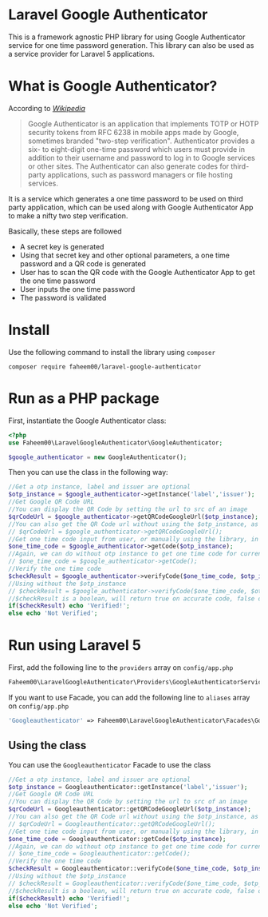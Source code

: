 Laravel Google Authenticator
===========
This is a framework agnostic PHP library for using Google Authenticator service for one time password generation. This library can also be used as a service provider for Laravel 5 applications.

What is Google Authenticator?
===
According to [*Wikipedia*](https://en.wikipedia.org/wiki/Google_Authenticator)

> Google Authenticator is an application that implements TOTP or HOTP security tokens from RFC 6238 in mobile apps made by Google, sometimes branded "two-step verification". Authenticator provides a six- to eight-digit one-time password which users must provide in addition to their username and password to log in to Google services or other sites. The Authenticator can also generate codes for third-party applications, such as password managers or file hosting services.

It is a service which generates a one time password to be used on third party application, which can be used along with Google Authenticator App to make a nifty two step verification.

Basically, these steps are followed

* A secret key is generated
* Using that secret key and other optional parameters, a one time password and a QR code is generated
* User has to scan the QR code with the Google Authenticator App to get the one time password
* User inputs the one time password
* The password is validated

Install
===
Use the following command to install the library using ``composer``

```
composer require faheem00/laravel-google-authenticator
```

Run as a PHP package
===

First, instantiate the Google Authenticator class:

```php
<?php
use Faheem00\LaravelGoogleAuthenticator\GoogleAuthenticator;

$google_authenticator = new GoogleAuthenticator();
```

Then you can use the class in the following way:

```php
//Get a otp instance, label and issuer are optional
$otp_instance = $google_authenticator->getInstance('label','issuer');
//Get Google QR Code URL
//You can display the QR Code by setting the url to src of an image
$qrCodeUrl = $google_authenticator->getQRCodeGoogleUrl($otp_instance);
//You can also get the QR Code url without using the $otp_instance, as the instance is set on the class when instantiated
// $qrCodeUrl = $google_authenticator->getQRCodeGoogleUrl();
//Get one time code input from user, or manually using the library, in $oneCode variable
$one_time_code = $google_authenticator->getCode($otp_instance);
//Again, we can do without otp instance to get one time code for current instance
// $one_time_code = $google_authenticator->getCode();
//Verify the one time code
$checkResult = $google_authenticator->verifyCode($one_time_code, $otp_instance);
//Using without the $otp_instance
// $checkResult = $google_authenticator->verifyCode($one_time_code, $otp_instance);
//$checkResult is a boolean, will return true on accurate code, false otherwise
if($checkResult) echo 'Verified!';
else echo 'Not Verified';
```

Run using Laravel 5
======
First, add the following line to the ``providers`` array on ``config/app.php``

```php
Faheem00\LaravelGoogleAuthenticator\Providers\GoogleAuthenticatorServiceProvider::class
```

If you want to use Facade, you can add the following line to `aliases` array on ``config/app.php``

```php
'Googleauthenticator' => Faheem00\LaravelGoogleAuthenticator\Facades\GoogleAuthenticator::class
```

Using the class
---
You can use the ``Googleauthenticator`` Facade to use the class

```php
//Get a otp instance, label and issuer are optional
$otp_instance = Googleauthenticator::getInstance('label','issuer');
//Get Google QR Code URL
//You can display the QR Code by setting the url to src of an image
$qrCodeUrl = Googleauthenticator::getQRCodeGoogleUrl($otp_instance);
//You can also get the QR Code url without using the $otp_instance, as the instance is set on the class when instantiated
// $qrCodeUrl = Googleauthenticator::getQRCodeGoogleUrl();
//Get one time code input from user, or manually using the library, in $oneCode variable
$one_time_code = Googleauthenticator::getCode($otp_instance);
//Again, we can do without otp instance to get one time code for current instance
// $one_time_code = Googleauthenticator::getCode();
//Verify the one time code
$checkResult = Googleauthenticator::verifyCode($one_time_code, $otp_instance);
//Using without the $otp_instance
// $checkResult = Googleauthenticator::verifyCode($one_time_code, $otp_instance);
//$checkResult is a boolean, will return true on accurate code, false otherwise
if($checkResult) echo 'Verified!';
else echo 'Not Verified';
```
